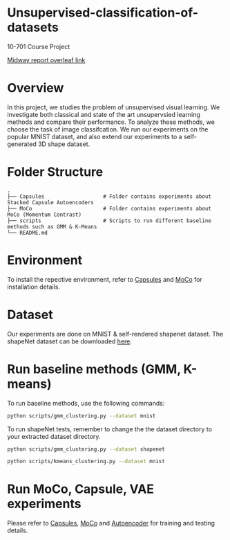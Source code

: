 # Unsupervised-classification-of-datasets
10-701 Course Project 

[Midway report overleaf link](https://www.overleaf.com/4123148767nnmknvwnmtry)

# Overview
In this project, we studies the problem of unsupervised visual learning. We investigate both classical and state of the art unsupervsied learning methods and compare their performance. To analyze these methods, we choose the task of image classifcation. We run our experiments on the popular MNIST dataset, and also extend our experiments to a self-generated 3D shape dataset. 

# Folder Structure
    .
    ├── Capsules                   # Folder contains experiments about Stacked Capsule Autoencoders
    ├── MoCo                       # Folder contains experiments about MoCo (Momentum Contrast)
    ├── scripts                    # Scripts to run different baseline methods such as GMM & K-Means
    └── README.md
    

# Environment
To install the repective environment, refer to [Capsules](Capsules/README.md) and [MoCo](MoCo/README.md) for installation details. 

# Dataset
Our experiments are done on MNIST & self-rendered shapenet dataset. The shapeNet dataset can be downloaded [here](https://drive.google.com/file/d/1msGsrX48YB92bm2f1YgxESuddvGu2Ywt/view?usp=sharing).


# Run baseline methods (GMM, K-means)

To run baseline methods, use the following commands:

```bash 
python scripts/gmm_clustering.py --dataset mnist
```

To run shapeNet tests, remember to change the the dataset directory to your extracted dataset directory. 

```bash 
python scripts/gmm_clustering.py --dataset shapenet
```

```bash 
python scripts/kmeans_clustering.py --dataset mnist
```

# Run MoCo, Capsule, VAE experiments
Please refer to [Capsules](Capsules/README.md),  [MoCo](MoCo/README.md) and [Autoencoder](Autoencoder/README.md) for training and testing details.